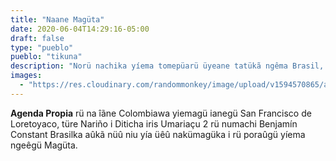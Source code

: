 ```yaml
---
title: "Naane Magüta"
date: 2020-06-04T14:29:16-05:00
draft: false
type: "pueblo"
pueblo: "tikuna"
description: "Norü nachika yíema tomepüarü üyeane tatükã ngêma Brasil, Colombia rü Peruwa. Rü 13.842 dueûgüe nüû kuãama ngêgumarüû Magütagü, 6.839 ni ûgü ngeûgü magütagüka. Yíemagü ta ûgü poûruû torü ianeka i torü tae nainekü."
images:
  - "https://res.cloudinary.com/randommonkey/image/upload/v1594570865/agenda-propia/portada-pueblo-tikuna.jpg"
---
```


**Agenda Propia** rü na îãne Colombiawa yiemagü ianegü San Francisco de Loretoyaco, türe Nariño i Diticha iris Umariaçu 2 rü numachi Benjamín Constant Brasilka aûkã nüû niu yía üêû nakümagüka i rü poraûgü yíema ngeêgü Magüta.
